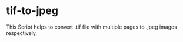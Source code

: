 # tif-to-jpeg
This Script helps to convert .tif file with multiple pages to .jpeg images respectively.
